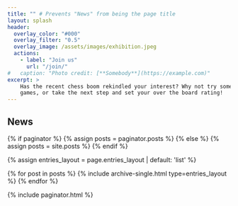 ```yaml
---
title: "" # Prevents "News" from being the page title
layout: splash
header:
  overlay_color: "#000"
  overlay_filter: "0.5"
  overlay_image: /assets/images/exhibition.jpeg
  actions:
    - label: "Join us"
      url: "/join/"
#   caption: "Photo credit: [**Somebody**](https://example.com)"
excerpt: >
    Has the recent chess boom rekindled your interest? Why not try some friendly
    games, or take the next step and set your over the board rating!
---
```

## News

{% if paginator %}
  {% assign posts = paginator.posts %}
{% else %}
  {% assign posts = site.posts %}
{% endif %}

{% assign entries_layout = page.entries_layout | default: 'list' %}
<div class="entries-{{ entries_layout }}">
  {% for post in posts %}
    {% include archive-single.html type=entries_layout %}
  {% endfor %}
</div>

{% include paginator.html %}
